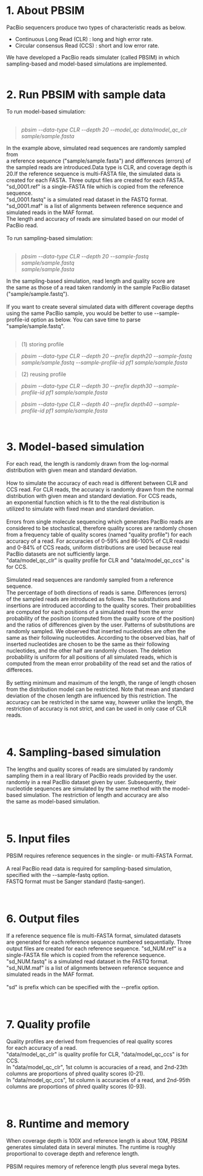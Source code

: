 # 1. About PBSIM #

PacBio sequencers produce two types of characteristic reads as below.

  * Continuous Long Read (CLR)    : long and high error rate.
  * Circular consensus Read (CCS) : short and low error rate.

We have developed a PacBio reads simulater (called PBSIM) in which sampling-based and model-based simulations are implemented.
<br><br>

<h1>2. Run PBSIM with sample data</h1>

To run model-based simulation:<br>
<br>
<blockquote><i>pbsim  --data-type CLR  --depth 20  --model_qc  data/model_qc_clr   sample/sample.fasta</i> <br></blockquote>

In the example above, simulated read sequences are randomly sampled from<br>
a reference sequence ("sample/sample.fasta") and differences (errors) of<br>
the sampled reads are introduced.Data type is CLR, and coverage depth is 20.If the reference sequence is multi-FASTA file, the simulated data is created for each FASTA. Three output files are created for each FASTA.<br>
"sd_0001.ref" is a single-FASTA file which is copied from the reference<br>
sequence.<br>
"sd_0001.fastq" is a simulated read dataset in the FASTQ format.<br>
"sd_0001.maf" is a list of alignments between reference sequence and<br>
simulated reads in the MAF format.<br>
The length and accuracy of reads are simulated based on our model of PacBio read.<br>
<br>
To run sampling-based simulation:<br>
<br>
<blockquote><i>pbsim --data-type CLR  --depth 20 --sample-fastq sample/sample.fastq<br>
sample/sample.fasta</i><br></blockquote>

In the sampling-based simulation, read length and quality score are<br>
the same as those of a read taken randomly in the sample PacBio dataset<br>
("sample/sample.fastq").<br>
<br>
If you want to create several simulated data with different coverage depths using the same PacBio sample, you would be better to use --sample-profile-id option as below. You can save time to parse "sample/sample.fastq".<br>
<br>
<blockquote>(1) storing profile</blockquote>

<blockquote><i>pbsim --data-type CLR --depth 20 --prefix depth20 --sample-fastq sample/sample.fastq --sample-profile-id pf1  sample/sample.fasta</i><br></blockquote>

<blockquote>(2) reusing profile</blockquote>

<blockquote><i>pbsim --data-type CLR  --depth 30  --prefix depth30 --sample-profile-id pf1 sample/sample.fasta</i><br></blockquote>

<blockquote><i>pbsim --data-type CLR  --depth 40 --prefix depth40 --sample-profile-id pf1 sample/sample.fasta</i><br></blockquote>

<br>

<h1>3. Model-based simulation</h1>

For each read, the length is randomly drawn from the log-normal distribution with given mean and standard deviation.<br>
<br>
How to simulate the accuracy of each read is different between CLR and CCS read. For CLR reads, the accuracy is randomly drawn from the normal<br>
distribution with given mean and standard deviation. For CCS reads,<br>
an exponential function which is fit to the the real distribution is<br>
utilized to simulate with fixed mean and standard deviation.<br>
<br>
Errors from single molecule sequencing which generates PacBio reads are<br>
considered to be stochastical, therefore quality scores are randomly chosen from a frequency table of quality scores (named "quality profile") for each accuracy of a read. For accuracies of 0-59% and 86-100% of CLR readsi and 0-84% of CCS reads, uniform distributions are used because real PacBio datasets are not sufficiently large.<br>
"data/model_qc_clr" is quality profile for CLR and "data/model_qc_ccs" is for CCS.<br>
<br>
Simulated read sequences are randomly sampled from a reference sequence.<br>
The percentage of both directions of reads is same. Differences (errors)<br>
of the sampled reads are introduced as follows. The substitutions and insertions are introduced according to the quality scores. Their probabilities are computed for each positions of a simulated read from the error probability of the position (computed from the quality score of the position) and the ratios of differences given by the user. Patterns of substitutions are randomly sampled. We observed that inserted nucleotides are often the same as their following nucleotides. According to the observed bias, half of inserted nucleotides are chosen to be the same as their following nucleotides, and the other half are randomly chosen. The deletion probability is uniform for all positions of all simulated reads, which is computed from the mean error probability of the read set and the ratios of differeces.<br>
<br>
By setting minimum and maximum of the length, the range of length chosen<br>
from the distribution model can be restricted. Note that mean and standard deviation of the chosen length are influenced by this restriction. The accuracy can be restricted in the same way, however unlike the length, the restriction of accuracy is not strict, and can be used in only case of CLR reads.<br>
<br><br>

<h1>4. Sampling-based simulation</h1>

The lengths and quality scores of reads  are simulated by randomly sampling them in a real library of PacBio reads provided by the user.<br>
randomly in a real PacBio dataset given by user. Subsequently, their<br>
nucleotide sequences are simulated by the same method with the model-<br>
based simulation. The restriction of length and accuracy are also<br>
the same as model-based simulation.<br>
<br><br>

<h1>5. Input files</h1>

PBSIM requires reference sequences in the single- or multi-FASTA Format.<br>
<br>
A real PacBio read data is required for sampling-based simulation,<br>
specified with the --sample-fastq option.<br>
FASTQ format must be Sanger standard (fastq-sanger).<br>
<br><br>

<h1>6. Output files</h1>

If a reference sequence file is multi-FASTA format, simulated datasets<br>
are generated for each reference sequence numbered sequentially. Three output files are created for each reference sequence. "sd_NUM.ref" is a single-FASTA file which is copied from the reference sequence. "sd_NUM.fastq" is a simulated read dataset in the FASTQ format. "sd_NUM.maf" is a list of alignments between reference sequence and simulated reads in the MAF format.<br>
<br>
"sd" is prefix which can be specified with the --prefix option.<br>
<br><br>

<h1>7. Quality profile</h1>

Quality profiles are derived from frequencies of real quality scores<br>
for each accuracy of a read.<br>
"data/model_qc_clr" is quality profile for CLR, "data/model_qc_ccs" is for CCS.<br>
In "data/model_qc_clr", 1st column is accuracies of a read, and 2nd-23th<br>
columns are proportions of phred quality scores (0-21).<br>
In "data/model_qc_ccs", 1st column is accuracies of a read, and 2nd-95th<br>
columns are proportions of phred quality scores (0-93).<br>
<br><br>

<h1>8. Runtime and memory</h1>

When coverage depth is 100X and reference length is about 10M, PBSIM generates simulated data in several minutes. The runtime is roughly proportional to coverage depth and reference length.<br>
<br>
PBSIM requires memory of reference length plus several mega bytes.<br>
<br><br>